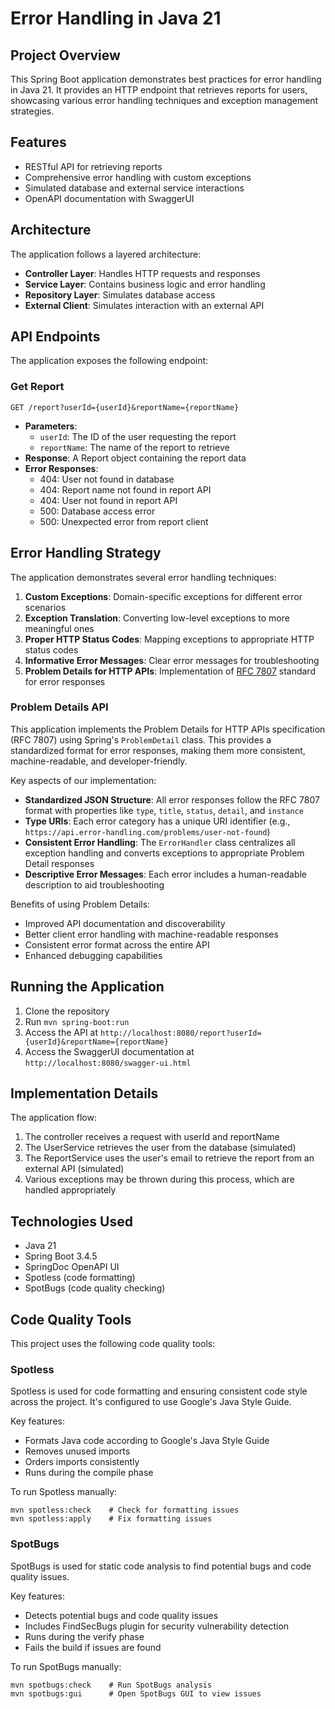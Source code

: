 # Error Handling in Java 21

## Project Overview

This Spring Boot application demonstrates best practices for error handling in Java 21. It provides an HTTP endpoint
that retrieves reports for users, showcasing various error handling techniques and exception management strategies.

## Features

- RESTful API for retrieving reports
- Comprehensive error handling with custom exceptions
- Simulated database and external service interactions
- OpenAPI documentation with SwaggerUI

## Architecture

The application follows a layered architecture:

- **Controller Layer**: Handles HTTP requests and responses
- **Service Layer**: Contains business logic and error handling
- **Repository Layer**: Simulates database access
- **External Client**: Simulates interaction with an external API

## API Endpoints

The application exposes the following endpoint:

### Get Report

```
GET /report?userId={userId}&reportName={reportName}
```

- **Parameters**:
    - `userId`: The ID of the user requesting the report
    - `reportName`: The name of the report to retrieve
- **Response**: A Report object containing the report data
- **Error Responses**:
    - 404: User not found in database
    - 404: Report name not found in report API
    - 404: User not found in report API
    - 500: Database access error
    - 500: Unexpected error from report client

## Error Handling Strategy

The application demonstrates several error handling techniques:

1. **Custom Exceptions**: Domain-specific exceptions for different error scenarios
2. **Exception Translation**: Converting low-level exceptions to more meaningful ones
3. **Proper HTTP Status Codes**: Mapping exceptions to appropriate HTTP status codes
4. **Informative Error Messages**: Clear error messages for troubleshooting
5. **Problem Details for HTTP APIs**: Implementation of [RFC 7807](https://datatracker.ietf.org/doc/html/rfc7807)
   standard for error responses

### Problem Details API

This application implements the Problem Details for HTTP APIs specification (RFC 7807) using Spring's `ProblemDetail`
class. This provides a standardized format for error responses, making them more consistent, machine-readable, and
developer-friendly.

Key aspects of our implementation:

- **Standardized JSON Structure**: All error responses follow the RFC 7807 format with properties like `type`, `title`,
  `status`, `detail`, and `instance`
- **Type URIs**: Each error category has a unique URI identifier (e.g.,
  `https://api.error-handling.com/problems/user-not-found`)
- **Consistent Error Handling**: The `ErrorHandler` class centralizes all exception handling and converts exceptions to
  appropriate Problem Detail responses
- **Descriptive Error Messages**: Each error includes a human-readable description to aid troubleshooting

Benefits of using Problem Details:

- Improved API documentation and discoverability
- Better client error handling with machine-readable responses
- Consistent error format across the entire API
- Enhanced debugging capabilities

## Running the Application

1. Clone the repository
2. Run `mvn spring-boot:run`
3. Access the API at `http://localhost:8080/report?userId={userId}&reportName={reportName}`
4. Access the SwaggerUI documentation at `http://localhost:8080/swagger-ui.html`

## Implementation Details

The application flow:

1. The controller receives a request with userId and reportName
2. The UserService retrieves the user from the database (simulated)
3. The ReportService uses the user's email to retrieve the report from an external API (simulated)
4. Various exceptions may be thrown during this process, which are handled appropriately

## Technologies Used

- Java 21
- Spring Boot 3.4.5
- SpringDoc OpenAPI UI
- Spotless (code formatting)
- SpotBugs (code quality checking)

## Code Quality Tools

This project uses the following code quality tools:

### Spotless

Spotless is used for code formatting and ensuring consistent code style across the project. It's configured to use Google's Java Style Guide.

Key features:
- Formats Java code according to Google's Java Style Guide
- Removes unused imports
- Orders imports consistently
- Runs during the compile phase

To run Spotless manually:
```
mvn spotless:check    # Check for formatting issues
mvn spotless:apply    # Fix formatting issues
```

### SpotBugs

SpotBugs is used for static code analysis to find potential bugs and code quality issues.

Key features:
- Detects potential bugs and code quality issues
- Includes FindSecBugs plugin for security vulnerability detection
- Runs during the verify phase
- Fails the build if issues are found

To run SpotBugs manually:
```
mvn spotbugs:check    # Run SpotBugs analysis
mvn spotbugs:gui      # Open SpotBugs GUI to view issues
```
